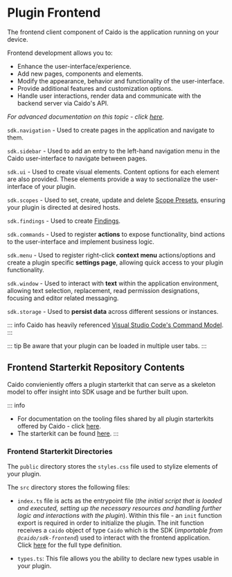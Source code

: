 # Plugin Frontend

The frontend client component of Caido is the application running on your device.

Frontend development allows you to:

- Enhance the user-interface/experience.
- Add new pages, components and elements.
- Modify the appearance, behavior and functionality of the user-interface.
- Provide additional features and customization options.
- Handle user interactions, render data and communicate with the backend server via Caido's API.

_For advanced documentation on this topic - click [here](./frontend_sdk.md)._

`sdk.navigation` - Used to create pages in the application and navigate to them.

`sdk.sidebar` - Used to add an entry to the left-hand navigation menu in the Caido user-interface to navigate between pages.

`sdk.ui` - Used to create visual elements. Content options for each element are also provided. These elements provide a way to sectionalize the user-interface of your plugin.

`sdk.scopes` - Used to set, create, update and delete [Scope Presets](/reference/features/overview/scope.md), ensuring your plugin is directed at desired hosts.

`sdk.findings` - Used to create [Findings](/reference/features/logging/findings.md).

`sdk.commands` - Used to register **actions** to expose functionality, bind actions to the user-interface and implement business logic.

`sdk.menu` - Used to register right-click **context menu** actions/options and create a plugin specific **settings page**, allowing quick access to your plugin functionality.

`sdk.window` - Used to interact with **text** within the application environment, allowing text selection, replacement, read permission designations, focusing and editor related messaging.

`sdk.storage` - Used to **persist data** across different sessions or instances.

::: info
Caido has heavily referenced [Visual Studio Code's Command Model](https://code.visualstudio.com/api/extension-guides/command).
:::

::: tip
Be aware that your plugin can be loaded in multiple user tabs.
:::

## Frontend Starterkit Repository Contents

Caido convieniently offers a plugin starterkit that can serve as a skeleton model to offer insight into SDK usage and be further built upon.

::: info

- For documentation on the tooling files shared by all plugin starterkits offered by Caido - click [here](/concepts/plugins/plugin_tooling.md).
- The starterkit can be found [here](https://github.com/caido/starterkit-plugin).
:::

### Frontend Starterkit Directories

The `public` directory stores the `styles.css` file used to stylize elements of your plugin.

The `src` directory stores the following files:

- `index.ts` file is acts as the entrypoint file (_the initial script that is loaded and executed, setting up the necessary resources and handling further logic and interactions with the plugin_). Within this file - an `init` function export is required in order to initialize the plugin. The init function receives a `caido` object of type `Caido` which is the SDK (_importable from `@caido/sdk-frontend`_) used to interact with the frontend application. Click [here](https://github.com/caido/sdk-frontend/blob/main/src/types/index.d.ts) for the full type definition.

- `types.ts`: This file allows you the ability to declare new types usable in your plugin.
